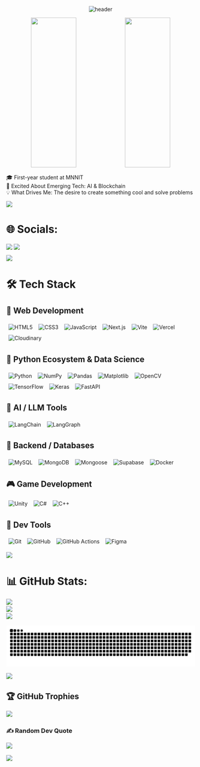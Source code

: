 

<p align="center">
  <img src="https://capsule-render.vercel.app/api?type=waving&color=gradient&height=300&section=header&text=NIKHIL%20YADAV&fontSize=90&fontColor=ffffff&animation=twinkling&fontAlignY=35&desc=From%20AI%20to%20APIs%20-%20I%20Build%2C%20Automate%2C%20and%20Innovate&descAlign=50&descAlignY=51" alt="header"/>
</p>

<p align="center">
  <img src="https://user-images.githubusercontent.com/74038190/212750672-2f3f2b50-c84f-4ed8-a60a-849ae69ff9df.gif" width="49%" height="400" />
  <img src="https://user-images.githubusercontent.com/74038190/221352987-68da234d-4d62-4e9d-9d7f-098dc657c2dc.gif" width="49%" height="400"/>
</p>

🎓 First-year student at MNNIT<br>🔮 Excited About Emerging Tech: AI & Blockchain<br>💡 What Drives Me: The desire to create something cool and solve problems

<img src="https://user-images.githubusercontent.com/74038190/212284100-561aa473-3905-4a80-b561-0d28506553ee.gif"/>

# 🌐 Socials:

<a href="https://instagram.com/nikhyadav2605"><img align="center" src="https://user-images.githubusercontent.com/74038190/235294013-a33e5c43-a01c-43f6-b44d-a406d8b4ab75.gif" width="150"></a>
<a href="https://linkedin.com/in/nikhil-yadav-593a98321"><img align="center" src="https://user-images.githubusercontent.com/74038190/235294012-0a55e343-37ad-4b0f-924f-c8431d9d2483.gif" width="150"></a>

<img src="https://user-images.githubusercontent.com/74038190/212284100-561aa473-3905-4a80-b561-0d28506553ee.gif"/>

# 🛠️ Tech Stack

## 🧱 Web Development
<p align="left">
  <img src="https://cdn.jsdelivr.net/gh/devicons/devicon/icons/html5/html5-original.svg" alt="HTML5" title="HTML5" width="48" height="48" style="margin:6px;" />
  <img src="https://cdn.jsdelivr.net/gh/devicons/devicon/icons/css3/css3-original.svg" alt="CSS3" title="CSS3" width="48" height="48" style="margin:6px;" />
  <img src="https://cdn.jsdelivr.net/gh/devicons/devicon/icons/javascript/javascript-original.svg" alt="JavaScript" title="JavaScript" width="48" height="48" style="margin:6px;" />
  <img src="https://cdn.jsdelivr.net/gh/devicons/devicon/icons/nextjs/nextjs-original.svg" alt="Next.js" title="Next.js" width="48" height="48" style="margin:6px;" />
  <img src="https://cdn.jsdelivr.net/gh/devicons/devicon/icons/vite/vite-original.svg" alt="Vite" title="Vite" width="48" height="48" style="margin:6px;" />
  <img src="https://img.shields.io/badge/Vercel-000000?style=flat-square&logo=vercel&logoColor=white" alt="Vercel" title="Vercel" style="margin:6px;" />
  <img src="https://img.shields.io/badge/Cloudinary-1735FF?style=flat-square&logo=cloudinary&logoColor=white" alt="Cloudinary" title="Cloudinary" style="margin:6px;" />
</p>

## 🐍 Python Ecosystem & Data Science
<p align="left">
  <img src="https://cdn.jsdelivr.net/gh/devicons/devicon/icons/python/python-original.svg" alt="Python" title="Python" width="48" height="48" style="margin:6px;" />
  <img src="https://cdn.jsdelivr.net/gh/devicons/devicon/icons/numpy/numpy-original.svg" alt="NumPy" title="NumPy" width="48" height="48" style="margin:6px;" />
  <img src="https://cdn.jsdelivr.net/gh/devicons/devicon/icons/pandas/pandas-original.svg" alt="Pandas" title="Pandas" width="48" height="48" style="margin:6px;" />
  <img src="https://img.shields.io/badge/Matplotlib-ffffff?style=flat-square&logo=matplotlib&logoColor=black" alt="Matplotlib" title="Matplotlib" style="margin:6px;" />
  <img src="https://cdn.jsdelivr.net/gh/devicons/devicon/icons/opencv/opencv-original.svg" alt="OpenCV" title="OpenCV" width="48" height="48" style="margin:6px;" />
  <img src="https://cdn.jsdelivr.net/gh/devicons/devicon/icons/tensorflow/tensorflow-original.svg" alt="TensorFlow" title="TensorFlow" width="48" height="48" style="margin:6px;" />
  <img src="https://img.shields.io/badge/Keras-D00000?style=flat-square&logo=keras&logoColor=white" alt="Keras" title="Keras" style="margin:6px;" />
  <img src="https://img.shields.io/badge/FastAPI-005571?style=flat-square&logo=fastapi&logoColor=white" alt="FastAPI" title="FastAPI" style="margin:6px;" />
</p>

## 🧠 AI / LLM Tools
<p align="left">
  <img src="https://img.shields.io/badge/LangChain-000000?style=flat-square&logo=langchain&logoColor=white" alt="LangChain" title="LangChain" style="margin:6px;" />
  <img src="https://img.shields.io/badge/LangGraph-FF6F00?style=flat-square&logoColor=white" alt="LangGraph" title="LangGraph" style="margin:6px;" />
</p>

## 🧩 Backend / Databases
<p align="left">
  <img src="https://cdn.jsdelivr.net/gh/devicons/devicon/icons/mysql/mysql-original.svg" alt="MySQL" title="MySQL" width="48" height="48" style="margin:6px;" />
  <img src="https://cdn.jsdelivr.net/gh/devicons/devicon/icons/mongodb/mongodb-original.svg" alt="MongoDB" title="MongoDB" width="48" height="48" style="margin:6px;" />
  <img src="https://img.shields.io/badge/Mongoose-880000?style=flat-square&logo=mongoose&logoColor=white" alt="Mongoose" title="Mongoose" style="margin:6px;" />
  <img src="https://img.shields.io/badge/Supabase-3ECF8E?style=flat-square&logo=supabase&logoColor=white" alt="Supabase" title="Supabase" style="margin:6px;" />
  <img src="https://img.shields.io/badge/Docker-2496ED?style=flat-square&logo=docker&logoColor=white" alt="Docker" title="Docker" style="margin:6px;" />
</p>

## 🎮 Game Development
<p align="left">
  <img src="https://cdn.jsdelivr.net/gh/devicons/devicon/icons/unity/unity-original.svg" alt="Unity" title="Unity" width="48" height="48" style="margin:6px;" />
  <img src="https://cdn.jsdelivr.net/gh/devicons/devicon/icons/csharp/csharp-original.svg" alt="C#" title="C#" width="48" height="48" style="margin:6px;" />
  <img src="https://cdn.jsdelivr.net/gh/devicons/devicon/icons/cplusplus/cplusplus-original.svg" alt="C++" title="C++" width="48" height="48" style="margin:6px;" />
</p>

## 🔧 Dev Tools
<p align="left">
  <img src="https://cdn.jsdelivr.net/gh/devicons/devicon/icons/git/git-original.svg" alt="Git" title="Git" width="48" height="48" style="margin:6px;" />
  <img src="https://cdn.jsdelivr.net/gh/devicons/devicon/icons/github/github-original.svg" alt="GitHub" title="GitHub" width="48" height="48" style="margin:6px;" />
  <img src="https://cdn.jsdelivr.net/gh/devicons/devicon/icons/githubactions/githubactions-original.svg" alt="GitHub Actions" title="GitHub Actions" width="48" height="48" style="margin:6px;" />
  <img src="https://cdn.jsdelivr.net/gh/devicons/devicon/icons/figma/figma-original.svg" alt="Figma" title="Figma" width="48" height="48" style="margin:6px;" />
</p>



<img src="https://user-images.githubusercontent.com/74038190/212284100-561aa473-3905-4a80-b561-0d28506553ee.gif">

# 📊 GitHub Stats:
![](https://github-readme-stats.vercel.app/api?username=Nikhil-Yadav15&theme=aura&hide_border=false&include_all_commits=true&count_private=false)<br/>
![](https://github-readme-streak-stats.herokuapp.com/?user=Nikhil-Yadav15&theme=aura&hide_border=false)<br/>
![](https://github-readme-stats.vercel.app/api/top-langs/?username=Nikhil-Yadav15&theme=aura&hide_border=false&include_all_commits=true&count_private=false&layout=compact)

![](https://raw.githubusercontent.com/Nikhil-Yadav15/Nikhil-Yadav15/refs/heads/main/output/github-snake-dark.svg)

<img src="https://user-images.githubusercontent.com/74038190/212744287-14f66c13-5458-40dc-9244-8ff533fc8f4a.gif">

## 🏆 GitHub Trophies
![](https://github-profile-trophy.vercel.app/?username=Nikhil-Yadav15&theme=radical&no-frame=false&no-bg=false&margin-w=4)

### ✍️ Random Dev Quote
![](https://quotes-github-readme.vercel.app/api?type=horizontal&theme=tokyonight)

<img src="https://user-images.githubusercontent.com/74038190/212284100-561aa473-3905-4a80-b561-0d28506553ee.gif">

<!--
# 🔝 Top Contributed Repositories  

## 🚀 Project Portfolio  

<p align="center">
  <a href="https://github.com/Nikhil-Yadav15/StorageCube">
    <img src="https://img.shields.io/badge/📁_StorageCube-1E90FF?style=for-the-badge&logo=vercel&logoColor=white" alt="StorageCube"/>
  </a>
  <a href="https://github.com/Nikhil-Yadav15/ShareVault">
    <img src="https://img.shields.io/badge/📁_ShareVault-8A2BE2?style=for-the-badge&logo=next.js&logoColor=white" alt="ShareVault"/>
  </a>
  <a href="https://github.com/Nikhil-Yadav15/SkySprint">
    <img src="https://img.shields.io/badge/🎮_SkySprint-32CD32?style=for-the-badge&logo=unity&logoColor=white" alt="SkySprint"/>
  </a>
  <a href="https://github.com/Nikhil-Yadav15/CaptchaCracker">
    <img src="https://img.shields.io/badge/🔐_CaptchaCracker-FF4500?style=for-the-badge&logo=tensorflow&logoColor=white" alt="CaptchaCracker"/>
  </a>
  <a href="https://github.com/Nikhil-Yadav15/Zesting">
    <img src="https://img.shields.io/badge/💬_Zesting-20B2AA?style=for-the-badge&logo=webrtc&logoColor=white" alt="Zesting"/>
  </a>
  <a href="https://github.com/Nikhil-Yadav15/FaceRecognition">
    <img src="https://img.shields.io/badge/👤_FaceRecognition-FFD700?style=for-the-badge&logo=opencv&logoColor=black" alt="FaceRecognition"/>
  </a>
</p>

---

### 📌 Project Highlights  

- **📁 [StorageCube](https://github.com/Nikhil-Yadav15/StorageCube)** → Full-stack cloud storage with OTP authentication, smart analytics, and Stripe payments.  
- **📁 [ShareVault](https://github.com/Nikhil-Yadav15/ShareVault)** → Effortless file transfer (Next.js + Cloudinary).  
- **🎮 [SkySprint](https://github.com/Nikhil-Yadav15/SkySprint)** → Fun arcade-style Unity game in C#.  
- **🔐 [CaptchaCracker](https://github.com/Nikhil-Yadav15/CaptchaCracker)** → Deep learning model achieving 96% accuracy on captcha cracking.  
- **💬 [Zesting](https://github.com/Nikhil-Yadav15/Zesting)** → Real-time chat app with smooth user experience.  
- **👤 [FaceRecognition](https://github.com/Nikhil-Yadav15/FaceRecognition)** → Face recognition system using TensorFlow + OpenCV.  

---

<p align="center">
  <a href="https://github.com/Nikhil-Yadav15?tab=repositories">
    <img src="https://img.shields.io/badge/🚀_Explore_All_Repos-8A2BE2?style=for-the-badge&logo=github&logoColor=white" alt="Explore All Repos"/>
  </a>
</p>
-->



<!-- Proudly created with GPRM ( https://gprm.itsvg.in ) -->
